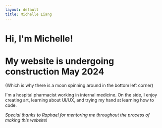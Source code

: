 ```yaml
---
layout: default
title: Michelle Liang
---
```


# Hi, I'm Michelle! 
# My website is undergoing construction May 2024
(Which is why there is a moon spinning around in the bottom left corner)

I'm a hospital pharmacist working in internal medicine. On the side, I enjoy creating art, learning about UI/UX, and trying my hand at learning how to code.



<i> Special thanks to <a href="https://www.raphaelkoh.me"> Raphael </a> for mentoring me throughout the process of making this website!</i>
